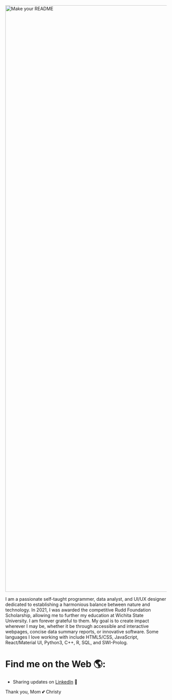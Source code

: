 <img width="1834" alt="Make your README" src="https://github.com/ChristalShaner/ChristalShaner/assets/162538558/39e590da-22da-4594-bd55-4fc6536b1694">

I am a passionate self-taught programmer, data analyst, and UI/UX designer dedicated to establishing a harmonious balance between nature and technology. In 2021, I was awarded the competitive Rudd Foundation Scholarship, allowing me to further my education at Wichita State University. I am forever grateful to them. My goal is to create impact wherever I may be, whether it be through accessible and interactive webpages, concise data summary reports, or innovative software. Some languages I love working with include HTML5/CSS, JavaScript, React/Material UI, Python3, C++, R, SQL, and SWI-Prolog. 

# Find me on the Web 🌎:
- Sharing updates on <a href="https://www.linkedin.com/in/christal-shaner/">LinkedIn</a> 💼




Thank you, Mom
💕 Christy

<!---
ChristalShaner/ChristalShaner is a ✨ special ✨ repository because its `README.md` (this file) appears on your GitHub profile.
You can click the Preview link to take a look at your changes.
--->

